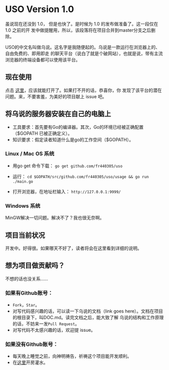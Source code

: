 # USO Version 1.0

虽说现在还没到 1.0， 但是也快了。是时候为 1.0 的发布做准备了。这一段仅在 1.0 之前的开
发中做提醒用，所以，该段落将在项目合并到master分支之后删除。

USO的中文名叫做乌说。这名字是我随便起的。乌说是一款运行在浏览器上的、自由免费的、即用即走
的聊天平台（说白了就是个破网站），也就是说，带有主流浏览器的终端设备都可以使用该平台。

## 现在使用

点击 [这里](http://45.118.135.218:9999/)，应该就能打开了。如果打不开的话，恭喜你，你
发现了该平台的潜在问题。来，不要害羞，为美好的项目献上 issue 吧。

## 将乌说的服务器安装在自己的电脑上

- 工具要求：首先要有Go的编译器。其次，Go的环境已经被正确配置（$GOPATH 已被正确定义）。
- 知识要求：假定读者知道什么是go的工作空间（$GOPATH）。

### Linux / Mac OS 系统

- 用go get 命令下载：
``` go get github.com/fr440305/uso ```

- 运行：
``` cd $GOPATH/src/github.com/fr440305/uso/usage && go run ./main.go ```

- 打开浏览器，在地址栏输入：
```http://127.0.0.1:9999/```


### Windows 系统

MinGW解决一切问题。解决不了？我也很无奈啊。

## 项目当前状况

开发中。好得很。如果哪天不好了，读者将会在这里看到详细的说明。

## 想为项目做贡献吗？

不想的话也没关系……

### 如果有Github账号：

- ```Fork```，```Star```。
- 对写代码感兴趣的话，可以读一下乌说的文档（link goes here）。文档在项目的根目录下，叫DOC.md。读完文档之后，能大致了解
乌说的结构和工作原理的话，不妨来一发```Pull Request```。
- 对写代码不太感兴趣的话，欢迎提 issue。

### 如果没有Github账号：

- 每天晚上睡觉之前，向神明祷告，祈祷这个项目能开发顺利。
- 在[这里](http://45.118.135.218:9999/)开房灌水。
